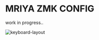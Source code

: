 # MRIYA ZMK CONFIG

work in progress..

![keyboard-layout](https://user-images.githubusercontent.com/92160671/234647162-bfd1df93-e56f-4a47-8fef-0e351655ade6.jpg)
